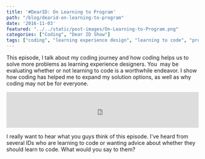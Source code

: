 ```yaml
---
title: '#DearID: On Learning to Program'
path: "/blog/dearid-on-learning-to-program"
date: '2016-11-03'
featured: "../../static/post-images/On-Learning-to-Program.png"
categories: ["Coding", "Dear ID Show"]
tags: ["coding", "learning experience design", "learning to code", "programming", "web development"]
---
```


This episode, I talk about my coding journey and how coding helps us to solve more problems as learning experience designers. You  may be evaluating whether or not learning to code is a worthwhile endeavor. I show how coding has helped me to expand my solution options, as well as why coding may not be for everyone.

<iframe src="https://simplecast.com/e/47495?style=medium-light" width="100%" height="94px" frameborder="0" scrolling="no" seamless=""></iframe>

I really want to hear what you guys think of this episode. I've heard from several IDs who are learning to code or wanting advice about whether they should learn to code. What would you say to them?
